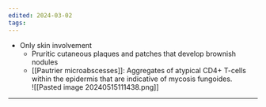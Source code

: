 ```yaml
---
edited: 2024-03-02
tags:
---
```

- Only skin involvement 
	- Pruritic cutaneous plaques and patches that develop brownish nodules
	- [[Pautrier microabscesses]]: Aggregates of atypical CD4+ T-cells within the epidermis that are indicative of mycosis fungoides.  
![[Pasted image 20240515111438.png]]

---
